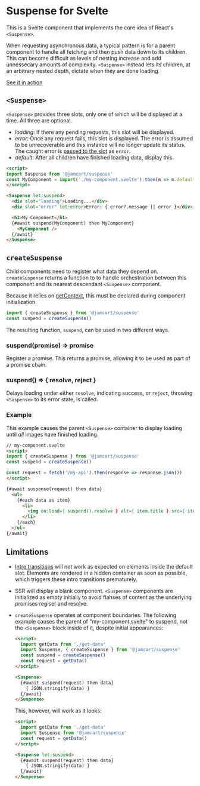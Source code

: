 # Suspense for Svelte

This is a Svelte component that implements the core idea of React's `<Suspense>`.

When requesting asynchronous data, a typical pattern is for a parent component to handle all fetching and then push data down to its children.  This can become difficult as levels of nesting increase and add unnessecary amounts of complexity.  `<Suspense>` instead lets its children, at an arbitrary nested depth, dictate when they are done loading.

[See it in action](https://svelte.dev/repl/68f214326ffd40848272422836caa1f5?version=3.35.0)

## `<Suspense>`

`<Suspense>` provides three slots, only one of which will be displayed at a time.  All three are optional.

- *loading*: If there any pending requests, this slot will be displayed.
- *error*: Once any request fails, this slot is displayed.  The error is assumed to be unrecoverable and this instance will no longer update its status.  The caught error is [passed to the slot](https://svelte.dev/docs#slot_let) as `error`. 
- *default*: After all children have finished loading data, display this.

```html
<script>
import Suspense from '@jamcart/suspense'
const MyComponent = import('./my-component.svelte').then(m => m.default)
</script>

<Suspense let:suspend>
  <div slot="loading">Loading...</div>
  <div slot="error" let:error>Error: { error?.message || error }</div>

  <h1>My Component</h1>
  {#await suspend(MyComponent) then MyComponent}
    <MyComponent />
  {/await}
</Suspense>
```

## `createSuspense`

Child components need to register what data they depend on.  `createSuspense` returns a function to to handle orchestration between this component and its nearest descendant `<Suspense>` component.

Because it relies on [getContext](https://svelte.dev/docs#getContext), this must be declared during component initialization.

```js
import { createSuspense } from '@jamcart/suspense'
const suspend = createSuspense()
```

The resulting function, `suspend`, can be used in two different ways.

### suspend(promise) => promise

Register a promise.  This returns a promise, allowing it to be used as part of a promise chain.

### suspend() => { resolve, reject }

Delays loading under either `resolve`, indicating success, or `reject`, throwing `<Suspense>` to its error state, is called.

### Example

This example causes the parent `<Suspense>` container to display loading until *all* images have finished loading.

```html
// my-component.svelte
<script>
import { createSuspense } from '@jamcart/suspense'
const suspend = createSuspense()

const request = fetch('/my-api').then(response => response.json())
</script>

{#await suspense(request) then data}
  <ul>
    {#each data as item}
      <li>
        <img on:load={ suspend().resolve } alt={ item.title } src={ item.src } />
      </li>
    {/each}
  </ul>
{/await}
```

## Limitations

* [Intro transitions](https://svelte.dev/docs#transition_fn) will not work as expected on elements inside the default slot.  Elements are rendered in a hidden container as soon as possible, which triggers these intro transitions prematurely.
* SSR will display a blank component.  `<Suspense>` components are initialized as empty initially to avoid flahses of content as the underlying promises regiser and resolve.
* `createSuspense` operates at component boundaries.  The following example causes the parent of "my-component.svelte" to suspend, not the `<Suspense>` block inside of it, despite initial appearances:

  ```html
  <script>
    import getData from './get-data'
    import Suspense, { createSuspense } from '@jamcart/suspense'
    const suspend = createSuspense()
    const request = getData()
  </script>

  <Suspense>
    {#await suspend(request) then data}
      { JSON.stringify(data) }
    {/await}
  </Suspense>
  ```

  This, however, will work as it looks:

  ```html
  <script>
    import getData from './get-data'
    import Suspense from '@jamcart/suspense'
    const request = getData()
  </script>

  <Suspense let:suspend>
    {#await suspend(request) then data}
      { JSON.stringify(data) }
    {/await}
  </Suspense>
  ```
